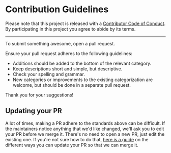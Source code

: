 # Contribution Guidelines

Please note that this project is released with a
[Contributor Code of Conduct](CODE_OF_CONDUCT.md). By participating in this
project you agree to abide by its terms.

---

To submit something awesome, open a pull request.

Ensure your pull request adheres to the following guidelines:

- Additions should be added to the bottom of the relevant category.
- Keep descriptions short and simple, but descriptive.
- Check your spelling and grammar.
- New categories or improvements to the existing categorization are welcome, but
  should be done in a separate pull request.

Thank you for your suggestions!

## Updating your PR

A lot of times, making a PR adhere to the standards above can be difficult. If
the maintainers notice anything that we'd like changed, we'll ask you to edit
your PR before we merge it. There's no need to open a new PR, just edit the
existing one. If you're not sure how to do that,
[here is a guide](https://github.com/RichardLitt/knowledge/blob/master/github/amending-a-commit-guide.md)
on the different ways you can update your PR so that we can merge it.
